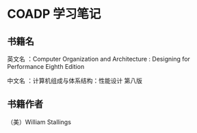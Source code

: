 # COADP 学习笔记
## 书籍名
英文名 ：Computer Organization and Architecture : Designing for Performance Eighth Edition 

中文名 ：计算机组成与体系结构：性能设计 第八版

## 书籍作者
（美）William Stallings


